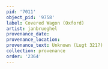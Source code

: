 ```yaml
---
pid: '7011'
object_pid: '9758'
label: Covered Wagon (Oxford)
artist: janbrueghel
provenance_date:
provenance_location:
provenance_text: Unknown (Lugt 321?)
collection: provenance
order: '2364'
---
```

